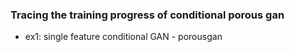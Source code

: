 ### Tracing the training progress of conditional porous gan

* ex1: single feature conditional GAN - porousgan
